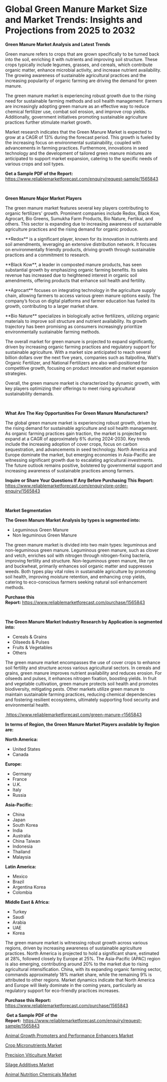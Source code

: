 <p><h1>Global Green Manure Market Size and Market Trends: Insights and Projections from 2025 to 2032</h1></p><p><strong>Green Manure Market Analysis and Latest Trends</strong></p>
<p><p>Green manure refers to crops that are grown specifically to be turned back into the soil, enriching it with nutrients and improving soil structure. These crops typically include legumes, grasses, and cereals, which contribute organic matter, enhance microbial activity, and increase nutrient availability. The growing awareness of sustainable agricultural practices and the increasing popularity of organic farming are driving the demand for green manure.</p><p>The green manure market is experiencing robust growth due to the rising need for sustainable farming methods and soil health management. Farmers are increasingly adopting green manure as an effective way to reduce chemical fertilizer use, combat soil erosion, and improve crop yields. Additionally, government initiatives promoting sustainable agriculture practices further stimulate market growth.</p><p>Market research indicates that the Green Manure Market is expected to grow at a CAGR of 13% during the forecast period. This growth is fueled by the increasing focus on environmental sustainability, coupled with advancements in farming practices. Furthermore, innovations in seed technology and the development of tailored green manure mixtures are anticipated to support market expansion, catering to the specific needs of various crops and soil types.</p></p>
<p><strong>Get a Sample PDF of the Report:&nbsp;</strong> <a href="https://www.reliablemarketforecast.com/enquiry/request-sample/1565843?utm_campaign=1130&utm_medium=2&utm_source=Github&utm_content=ia&utm_term=30032025&utm_id=green-manure">https://www.reliablemarketforecast.com/enquiry/request-sample/1565843</a></p>
<p>&nbsp;</p>
<p><strong>Green Manure Major Market Players</strong></p>
<p><p>The green manure market features several key players contributing to organic fertilizers' growth. Prominent companies include Redox, Black Kow, Agrocart, Bio Greens, Sumukha Farm Products, Bio Nature, Fertikal, and others. This sector is expanding due to increasing awareness of sustainable agriculture practices and the rising demand for organic produce.</p><p>**Redox** is a significant player, known for its innovation in nutrients and soil amendments, leveraging an extensive distribution network. It focuses on environmentally friendly products, driving growth through sustainable practices and a commitment to research.</p><p>**Black Kow**, a leader in composted manure products, has seen substantial growth by emphasizing organic farming benefits. Its sales revenue has increased due to heightened interest in organic soil amendments, offering products that enhance soil health and fertility.</p><p>**Agrocart** focuses on integrating technology in the agriculture supply chain, allowing farmers to access various green manure options easily. The company’s focus on digital platforms and farmer education has fueled its growth, contributing to a larger market share.</p><p>**Bio Nature** specializes in biologically active fertilizers, utilizing organic materials to improve soil structure and nutrient availability. Its growth trajectory has been promising as consumers increasingly prioritize environmentally sustainable farming methods.</p><p>The overall market for green manure is projected to expand significantly, driven by increasing organic farming practices and regulatory support for sustainable agriculture. With a market size anticipated to reach several billion dollars over the next five years, companies such as Italpollina, Walt's Organic Fertilizer, and National Fertilizers are also well-positioned for competitive growth, focusing on product innovation and market expansion strategies.</p><p>Overall, the green manure market is characterized by dynamic growth, with key players optimizing their offerings to meet rising agricultural sustainability demands.</p></p>
<p>&nbsp;</p>
<p><strong>What Are The Key Opportunities For Green Manure Manufacturers?</strong></p>
<p><p>The global green manure market is experiencing robust growth, driven by the rising demand for sustainable agriculture and soil health management. As organic farming practices gain traction, the market is projected to expand at a CAGR of approximately 6% during 2024-2030. Key trends include the increasing adoption of cover crops, focus on carbon sequestration, and advancements in seed technology. North America and Europe dominate the market, but emerging economies in Asia-Pacific are witnessing significant growth due to escalating agricultural investments. The future outlook remains positive, bolstered by governmental support and increasing awareness of sustainable practices among farmers.</p></p>
<p><strong>Inquire or Share Your Questions If Any Before Purchasing This Report:</strong> <a href="https://www.reliablemarketforecast.com/enquiry/pre-order-enquiry/1565843?utm_campaign=1130&utm_medium=2&utm_source=Github&utm_content=ia&utm_term=30032025&utm_id=green-manure">https://www.reliablemarketforecast.com/enquiry/pre-order-enquiry/1565843</a></p>
<p>&nbsp;</p>
<p><strong>Market Segmentation</strong></p>
<p><strong>The Green Manure Market Analysis by types is segmented into:</strong></p>
<p><ul><li>Leguminous Green Manure</li><li>Non leguminous Green Manure</li></ul></p>
<p><p>The green manure market is divided into two main types: leguminous and non-leguminous green manure. Leguminous green manure, such as clover and vetch, enriches soil with nitrogen through nitrogen-fixing bacteria, improving fertility and structure. Non-leguminous green manure, like rye and buckwheat, primarily enhances soil organic matter and suppresses weeds. Both types play vital roles in sustainable agriculture by promoting soil health, improving moisture retention, and enhancing crop yields, catering to eco-conscious farmers seeking natural soil enhancement methods.</p></p>
<p><strong>Purchase this Report:&nbsp;</strong><a href="https://www.reliablemarketforecast.com/purchase/1565843?utm_campaign=1130&utm_medium=2&utm_source=Github&utm_content=ia&utm_term=30032025&utm_id=green-manure">https://www.reliablemarketforecast.com/purchase/1565843</a></p>
<p>&nbsp;</p>
<p><strong>The Green Manure Market Industry Research by Application is segmented into:</strong></p>
<p><ul><li>Cereals & Grains</li><li>Oilseeds & Pulses</li><li>Fruits & Vegetables</li><li>Others</li></ul></p>
<p><p>The green manure market encompasses the use of cover crops to enhance soil fertility and structure across various agricultural sectors. In cereals and grains, green manure improves nutrient availability and reduces erosion. For oilseeds and pulses, it enhances nitrogen fixation, boosting yields. In fruit and vegetable cultivation, green manure protects soil health and promotes biodiversity, mitigating pests. Other markets utilize green manure to maintain sustainable farming practices, reducing chemical dependencies and fostering resilient ecosystems, ultimately supporting food security and environmental health.</p></p>
<p><a href="https://www.reliablemarketforecast.com/green-manure-r1565843?utm_campaign=1130&utm_medium=2&utm_source=Github&utm_content=ia&utm_term=30032025&utm_id=green-manure">&nbsp;https://www.reliablemarketforecast.com/green-manure-r1565843</a></p>
<p><strong>In terms of Region, the Green Manure Market Players available by Region are:</strong></p>
<p>
    <p> <strong> North America: </strong>
        <ul>
            <li>United States</li>
            <li>Canada</li>
        </ul>
        </p> 
    <p> <strong> Europe: </strong>
        <ul>
            <li>Germany</li>
            <li>France</li>
            <li>U.K.</li>
            <li>Italy</li>
            <li>Russia</li>
        </ul>
        </p> 
    <p> <strong> Asia-Pacific: </strong>
        <ul>
            <li>China</li>
            <li>Japan</li>
            <li>South Korea</li>
            <li>India</li>
            <li>Australia</li>
            <li>China Taiwan</li>
            <li>Indonesia</li>
            <li>Thailand</li>
            <li>Malaysia</li>
        </ul>
        </p> 
    <p> <strong> Latin America: </strong>
        <ul>
            <li>Mexico</li>
            <li>Brazil</li>
            <li>Argentina Korea</li>
            <li>Colombia</li>
        </ul>
        </p> 
    <p> <strong> Middle East & Africa: </strong>
        <ul>
            <li>Turkey</li>
            <li>Saudi</li>
            <li>Arabia</li>
            <li>UAE</li>
            <li>Korea</li>
        </ul>
    </p>
    </p>
<p><p>The green manure market is witnessing robust growth across various regions, driven by increasing awareness of sustainable agriculture practices. North America is projected to hold a significant share, estimated at 28%, followed closely by Europe at 25%. The Asia-Pacific (APAC) region is also emerging, contributing around 20% to the market due to rising agricultural intensification. China, with its expanding organic farming sector, commands approximately 18% market share, while the remaining 9% is attributed to other regions. Market dynamics indicate that North America and Europe will likely dominate in the coming years, particularly as regulatory support for eco-friendly practices increases.</p></p>
<p><strong>Purchase this Report: </strong><a href="https://www.reliablemarketforecast.com/purchase/1565843?utm_campaign=1130&utm_medium=2&utm_source=Github&utm_content=ia&utm_term=30032025&utm_id=green-manure">https://www.reliablemarketforecast.com/purchase/1565843</a></p>
<p>&nbsp;<strong>Get a Sample PDF of the Report:&nbsp;&nbsp;</strong><a href="https://www.reliablemarketforecast.com/enquiry/request-sample/1565843?utm_campaign=1130&utm_medium=2&utm_source=Github&utm_content=ia&utm_term=30032025&utm_id=green-manure">https://www.reliablemarketforecast.com/enquiry/request-sample/1565843</a></p>
<p><strong></strong></p>
<p><p><a href="https://github.com/ceranamaduvq/Market-Research-Report-List-1/blob/main/animal-growth-promoters-and-performance-enhancers-market.md?utm_campaign=1130&utm_medium=2&utm_source=Github&utm_content=ia&utm_term=30032025&utm_id=green-manure">Animal Growth Promoters and Performance Enhancers Market</a></p><p><a href="https://github.com/papnider/Market-Research-Report-List-1/blob/main/crop-micronutrients-market.md?utm_campaign=1130&utm_medium=2&utm_source=Github&utm_content=ia&utm_term=30032025&utm_id=green-manure">Crop Micronutrients Market</a></p><p><a href="https://github.com/geresalgieaz/Market-Research-Report-List-1/blob/main/precision-viticulture-market.md?utm_campaign=1130&utm_medium=2&utm_source=Github&utm_content=ia&utm_term=30032025&utm_id=green-manure">Precision Viticulture Market</a></p><p><a href="https://github.com/dickstoscopg/Market-Research-Report-List-1/blob/main/silage-additives-market.md?utm_campaign=1130&utm_medium=2&utm_source=Github&utm_content=ia&utm_term=30032025&utm_id=green-manure">Silage Additives Market</a></p><p><a href="https://github.com/foustzelmsdv/Market-Research-Report-List-1/blob/main/animal-nutrition-chemicals-market.md?utm_campaign=1130&utm_medium=2&utm_source=Github&utm_content=ia&utm_term=30032025&utm_id=green-manure">Animal Nutrition Chemicals Market</a></p></p>